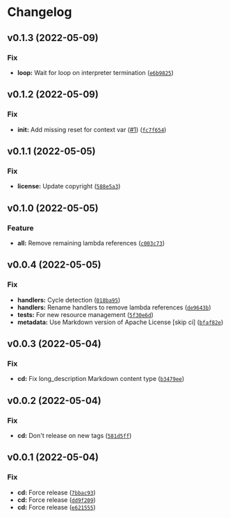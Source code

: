 # Changelog

<!--next-version-placeholder-->

## v0.1.3 (2022-05-09)
### Fix
* **loop:** Wait for loop on interpreter termination ([`e6b9825`](https://github.com/danielkza/aiolifecycle-py/commit/e6b9825ce38134af160ed77c06f0bfb47eef2a83))

## v0.1.2 (2022-05-09)
### Fix
* **init:** Add missing reset for context var ([#1](https://github.com/danielkza/aiolifecycle-py/issues/1)) ([`fc7f654`](https://github.com/danielkza/aiolifecycle-py/commit/fc7f6546711002abb84343bde080b17cf8da97f2))

## v0.1.1 (2022-05-05)
### Fix
* **license:** Update copyright ([`588e5a3`](https://github.com/danielkza/aiolifecycle-py/commit/588e5a3602672310bc76f4077dc0a100953982e4))

## v0.1.0 (2022-05-05)
### Feature
* **all:** Remove remaining lambda references ([`c003c73`](https://github.com/danielkza/aiolifecycle-py/commit/c003c736836e7e59828d10fe494f786345d6e5ec))

## v0.0.4 (2022-05-05)
### Fix
* **handlers:** Cycle detection ([`018ba95`](https://github.com/danielkza/aiolifecycle-py/commit/018ba9507ab88c0f3b66e92d2723f83d0e732e98))
* **handlers:** Rename handlers to remove lambda references ([`de9643b`](https://github.com/danielkza/aiolifecycle-py/commit/de9643bfa4c1b7934d00c35c5e8a8a4441cc209a))
* **tests:** For new resource management ([`5f30e6d`](https://github.com/danielkza/aiolifecycle-py/commit/5f30e6d6f54b55166647947caadc62ae64a0528c))
* **metadata:** Use Markdown version of Apache License [skip ci] ([`bfaf82e`](https://github.com/danielkza/aiolifecycle-py/commit/bfaf82eb3efd0faaa0fcfd0610e3c5f960b17777))

## v0.0.3 (2022-05-04)
### Fix
* **cd:** Fix long_description Markdown content type ([`b3479ee`](https://github.com/danielkza/aiolifecycle-py/commit/b3479ee384df19062b09f42f976854ed0608f991))

## v0.0.2 (2022-05-04)
### Fix
* **cd:** Don't release on new tags ([`581d5ff`](https://github.com/danielkza/aiolifecycle-py/commit/581d5ffc6ec70737841f683e520b77288362df15))

## v0.0.1 (2022-05-04)
### Fix
* **cd:** Force release ([`7bbac93`](https://github.com/danielkza/aiolifecycle-py/commit/7bbac93ee910d88b4ac3ef9a0ff33c0e19af2bab))
* **cd:** Force release ([`dd9f209`](https://github.com/danielkza/aiolifecycle-py/commit/dd9f20986552004674a45f229d8a0e2f70188d96))
* **cd:** Force release ([`e621555`](https://github.com/danielkza/aiolifecycle-py/commit/e6215558d3cbdebf2809c09159f3a1f8d929f33b))
